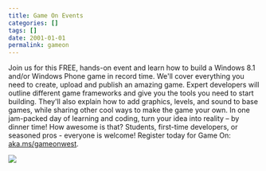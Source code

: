 ```yaml
---
title: Game On Events
categories: []
tags: []
date: 2001-01-01
permalink: gameon
---
```


Join us for this FREE, hands-on event and learn how to build a Windows 8.1 and/or Windows Phone game in record time. We'll cover everything you need to create, upload and publish an amazing game. Expert developers will outline different game frameworks and give you the tools you need to start building. They'll also explain how to add graphics, levels, and sound to base games, while sharing other cool ways to make the game your own. In one jam-packed day of learning and coding, turn your idea into reality &ndash; by dinner time! How awesome is that? Students, first-time developers, or seasoned pros - everyone is welcome! Register today for Game On: [aka.ms/gameonwest](http://aka.ms/gameonwest). 

![](http://codefoster.blob.core.windows.net/site/image/5b44b5f49d5d4655acae075788ad5563/gameon_01_1.png)
